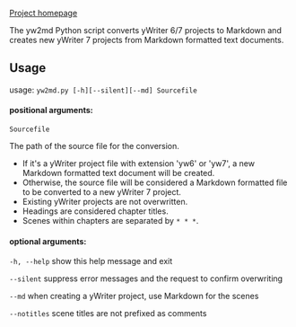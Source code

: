 [Project homepage](https://peter88213.github.io/yw2md)


The yw2md Python script converts yWriter 6/7 projects to Markdown 
and creates new yWriter 7 projects from Markdown formatted text documents.

## Usage
usage: `yw2md.py [-h][--silent][--md] Sourcefile`

#### positional arguments:

`Sourcefile` 

The path of the source file for the conversion. 

* If it's a yWriter project file with extension 'yw6' or 'yw7', 
a new Markdown formatted text document will be created.
* Otherwise, the source file will be considered a Markdown formatted file 
to be converted to a new yWriter 7 project. 
* Existing yWriter projects are not overwritten.
* Headings are considered chapter titles. 
* Scenes within chapters are separated by `* * *`. 


#### optional arguments:

`-h, --help`  show this help message and exit

`--silent`  suppress error messages and the request to confirm overwriting

`--md`  when creating a yWriter project, use Markdown for the scenes

`--notitles`  scene titles are not prefixed as comments
